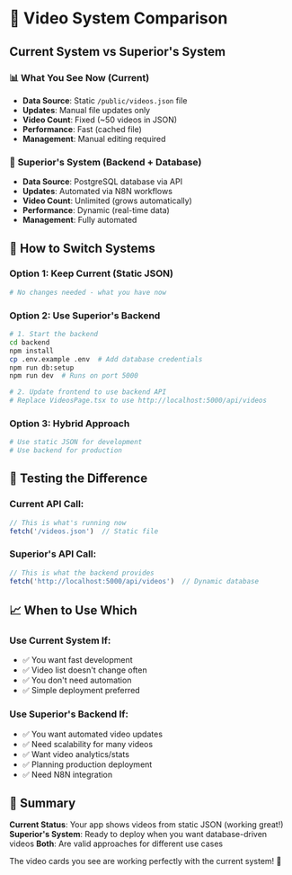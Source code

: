 # 🎥 Video System Comparison

## Current System vs Superior's System

### 📊 **What You See Now (Current)**
- **Data Source**: Static `/public/videos.json` file  
- **Updates**: Manual file updates only
- **Video Count**: Fixed (~50 videos in JSON)
- **Performance**: Fast (cached file)
- **Management**: Manual editing required

### 🚀 **Superior's System (Backend + Database)**
- **Data Source**: PostgreSQL database via API
- **Updates**: Automated via N8N workflows  
- **Video Count**: Unlimited (grows automatically)
- **Performance**: Dynamic (real-time data)
- **Management**: Fully automated

## 🔄 **How to Switch Systems**

### Option 1: Keep Current (Static JSON)
```bash
# No changes needed - what you have now
```

### Option 2: Use Superior's Backend
```bash
# 1. Start the backend
cd backend
npm install
cp .env.example .env  # Add database credentials
npm run db:setup
npm run dev  # Runs on port 5000

# 2. Update frontend to use backend API
# Replace VideosPage.tsx to use http://localhost:5000/api/videos
```

### Option 3: Hybrid Approach
```bash
# Use static JSON for development
# Use backend for production
```

## 🧪 **Testing the Difference**

### Current API Call:
```javascript
// This is what's running now
fetch('/videos.json')  // Static file
```

### Superior's API Call:  
```javascript  
// This is what the backend provides
fetch('http://localhost:5000/api/videos')  // Dynamic database
```

## 📈 **When to Use Which**

### Use Current System If:
- ✅ You want fast development
- ✅ Video list doesn't change often
- ✅ You don't need automation
- ✅ Simple deployment preferred

### Use Superior's Backend If:
- ✅ You want automated video updates
- ✅ Need scalability for many videos  
- ✅ Want video analytics/stats
- ✅ Planning production deployment
- ✅ Need N8N integration

## 🎯 **Summary**

**Current Status**: Your app shows videos from static JSON (working great!)
**Superior's System**: Ready to deploy when you want database-driven videos
**Both**: Are valid approaches for different use cases

The video cards you see are working perfectly with the current system! 🎉
